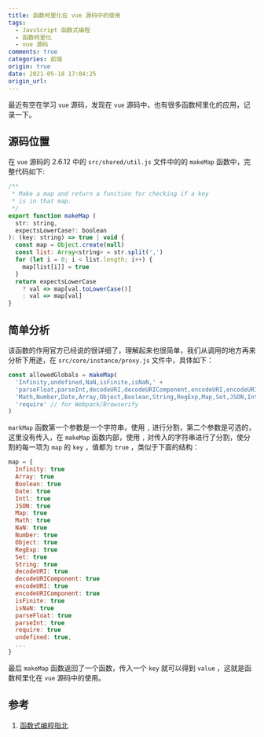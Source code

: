 ```yaml
---
title: 函数柯里化在 vue 源码中的使用
tags:
  - JavsScript 函数式编程
  - 函数柯里化
  - vue 源码
comments: true
categories: 前端
origin: true
date: 2021-05-18 17:04:25
origin_url:
---
```

最近有空在学习 `vue` 源码，发现在 `vue` 源码中，也有很多函数柯里化的应用，记录一下。
<!-- more -->
## 源码位置
在 `vue` 源码的 2.6.12 中的 `src/shared/util.js` 文件中的的 `makeMap` 函数中，完整代码如下:
```js
/**
 * Make a map and return a function for checking if a key
 * is in that map.
 */
export function makeMap (
  str: string,
  expectsLowerCase?: boolean
): (key: string) => true | void {
  const map = Object.create(null)
  const list: Array<string> = str.split(',')
  for (let i = 0; i < list.length; i++) {
    map[list[i]] = true
  }
  return expectsLowerCase
    ? val => map[val.toLowerCase()]
    : val => map[val]
}
```
## 简单分析
该函数的作用官方已经说的很详细了，理解起来也很简单，我们从调用的地方再来分析下用途，在 `src/core/instance/proxy.js` 文件中，具体如下：
```js
const allowedGlobals = makeMap(
  'Infinity,undefined,NaN,isFinite,isNaN,' +
  'parseFloat,parseInt,decodeURI,decodeURIComponent,encodeURI,encodeURIComponent,' +
  'Math,Number,Date,Array,Object,Boolean,String,RegExp,Map,Set,JSON,Intl,' +
  'require' // for Webpack/Browserify
)
```
`markMap` 函数第一个参数是一个字符串，使用 `,` 进行分割，第二个参数是可选的，这里没有传入，在 `makeMap` 函数内部，使用 `,` 对传入的字符串进行了分割，使分割的每一项为 `map` 的 `key` ，值都为 `true` ，类似于下面的结构：
```js
map = {
  Infinity: true
  Array: true
  Boolean: true
  Date: true
  Intl: true
  JSON: true
  Map: true
  Math: true
  NaN: true
  Number: true
  Object: true
  RegExp: true
  Set: true
  String: true
  decodeURI: true
  decodeURIComponent: true
  encodeURI: true
  encodeURIComponent: true
  isFinite: true
  isNaN: true
  parseFloat: true
  parseInt: true
  require: true
  undefined: true,
  ...
}
```
最后 `makeMap` 函数返回了一个函数，传入一个 `key` 就可以得到 `value` ，这就是函数柯里化在 `vue` 源码中的使用。
## 参考
1. [函数式编程指北](https://llh911001.gitbooks.io/mostly-adequate-guide-chinese/content/ch4.html#%E4%B8%8D%E4%BB%85%E4%BB%85%E6%98%AF%E5%8F%8C%E5%85%B3%E8%AF%AD%E5%92%96%E5%96%B1)